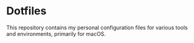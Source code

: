 # Dotfiles

This repository contains my personal configuration files for various tools and environments, primarily for macOS.

